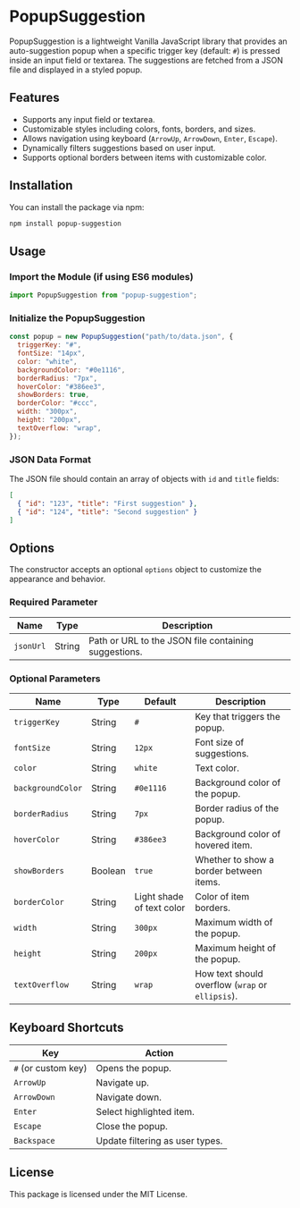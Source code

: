 # PopupSuggestion

PopupSuggestion is a lightweight Vanilla JavaScript library that provides an auto-suggestion popup when a specific trigger key (default: `#`) is pressed inside an input field or textarea. The suggestions are fetched from a JSON file and displayed in a styled popup.

## Features

- Supports any input field or textarea.
- Customizable styles including colors, fonts, borders, and sizes.
- Allows navigation using keyboard (`ArrowUp`, `ArrowDown`, `Enter`, `Escape`).
- Dynamically filters suggestions based on user input.
- Supports optional borders between items with customizable color.

## Installation

You can install the package via npm:

```sh
npm install popup-suggestion
```

## Usage

### Import the Module (if using ES6 modules)

```javascript
import PopupSuggestion from "popup-suggestion";
```

### Initialize the PopupSuggestion

```javascript
const popup = new PopupSuggestion("path/to/data.json", {
  triggerKey: "#",
  fontSize: "14px",
  color: "white",
  backgroundColor: "#0e1116",
  borderRadius: "7px",
  hoverColor: "#386ee3",
  showBorders: true,
  borderColor: "#ccc",
  width: "300px",
  height: "200px",
  textOverflow: "wrap",
});
```

### JSON Data Format

The JSON file should contain an array of objects with `id` and `title` fields:

```json
[
  { "id": "123", "title": "First suggestion" },
  { "id": "124", "title": "Second suggestion" }
]
```

## Options

The constructor accepts an optional `options` object to customize the appearance and behavior.

### Required Parameter

| Name      | Type   | Description                                          |
| --------- | ------ | ---------------------------------------------------- |
| `jsonUrl` | String | Path or URL to the JSON file containing suggestions. |

### Optional Parameters

| Name              | Type    | Default                   | Description                                      |
| ----------------- | ------- | ------------------------- | ------------------------------------------------ |
| `triggerKey`      | String  | `#`                       | Key that triggers the popup.                     |
| `fontSize`        | String  | `12px`                    | Font size of suggestions.                        |
| `color`           | String  | `white`                   | Text color.                                      |
| `backgroundColor` | String  | `#0e1116`                 | Background color of the popup.                   |
| `borderRadius`    | String  | `7px`                     | Border radius of the popup.                      |
| `hoverColor`      | String  | `#386ee3`                 | Background color of hovered item.                |
| `showBorders`     | Boolean | `true`                    | Whether to show a border between items.          |
| `borderColor`     | String  | Light shade of text color | Color of item borders.                           |
| `width`           | String  | `300px`                   | Maximum width of the popup.                      |
| `height`          | String  | `200px`                   | Maximum height of the popup.                     |
| `textOverflow`    | String  | `wrap`                    | How text should overflow (`wrap` or `ellipsis`). |

## Keyboard Shortcuts

| Key                 | Action                          |
| ------------------- | ------------------------------- |
| `#` (or custom key) | Opens the popup.                |
| `ArrowUp`           | Navigate up.                    |
| `ArrowDown`         | Navigate down.                  |
| `Enter`             | Select highlighted item.        |
| `Escape`            | Close the popup.                |
| `Backspace`         | Update filtering as user types. |

## License

This package is licensed under the MIT License.
